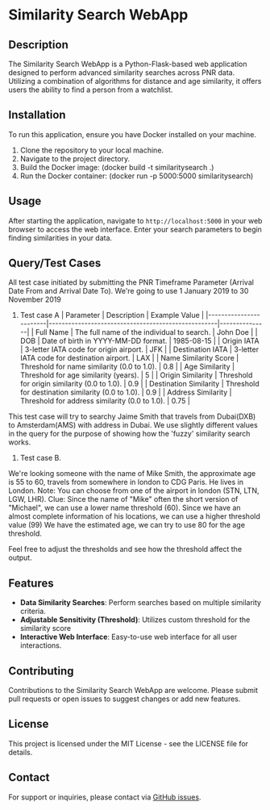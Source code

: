 # Similarity Search WebApp

## Description
The Similarity Search WebApp is a Python-Flask-based web application designed to perform advanced similarity searches across PNR data. Utilizing a combination of algorithms for distance and age similarity, it offers users the ability to find a person from a watchlist.

## Installation
To run this application, ensure you have Docker installed on your machine.

1. Clone the repository to your local machine.
2. Navigate to the project directory.
3. Build the Docker image: (docker build -t similaritysearch .)
4. Run the Docker container: (docker run -p 5000:5000 similaritysearch)


## Usage
After starting the application, navigate to `http://localhost:5000` in your web browser to access the web interface. Enter your search parameters to begin finding similarities in your data.

## Query/Test Cases
All test case initiated by submitting the PNR Timeframe Parameter (Arrival Date From and Arrival Date To). We're going to use 1 January 2019 to 30 November 2019

1. Test case A
| Parameter              | Description                                        | Example Value |
|------------------------|----------------------------------------------------|---------------|
| Full Name              | The full name of the individual to search.        | John Doe      |
| DOB                    | Date of birth in YYYY-MM-DD format.                | 1985-08-15    |
| Origin IATA            | 3-letter IATA code for origin airport.             | JFK           |
| Destination IATA       | 3-letter IATA code for destination airport.        | LAX           |
| Name Similarity Score  | Threshold for name similarity (0.0 to 1.0).       | 0.8           |
| Age Similarity         | Threshold for age similarity (years).             | 5             |
| Origin Similarity      | Threshold for origin similarity (0.0 to 1.0).     | 0.9           |
| Destination Similarity | Threshold for destination similarity (0.0 to 1.0). | 0.9           |
| Address Similarity     | Threshold for address similarity (0.0 to 1.0).    | 0.75          |


This test case will try to searchy Jaime Smith that travels from Dubai(DXB) to Amsterdam(AMS) with address in Dubai. We use slightly different values in the query for the purpose of showing how the 'fuzzy' similarity search works.

1. Test case B.
   
We're looking someone with the name of Mike Smith, the approximate age is 55 to 60, travels from somewhere in london to CDG Paris. He lives in London.
Note: You can choose from one of the airport in london (STN, LTN, LGW, LHR).
Clue: Since the name of "Mike" often the short version of "Michael", we can use a lower name threshold (60). 
Since we have an almost complete information of his locations, we can use a higher threshold value (99)
We have the estimated age, we can try to use 80 for the age threshold.

Feel free to adjust the thresholds and see how the threshold affect the output.



## Features
- **Data Similarity Searches**: Perform searches based on multiple similarity criteria.
- **Adjustable Sensitivity (Threshold)**: Utilizes custom threshold for the similarity score
- **Interactive Web Interface**: Easy-to-use web interface for all user interactions.

## Contributing
Contributions to the Similarity Search WebApp are welcome. Please submit pull requests or open issues to suggest changes or add new features.

## License
This project is licensed under the MIT License - see the LICENSE file for details.

## Contact
For support or inquiries, please contact via [GitHub issues](https://github.com/fafadlian).


